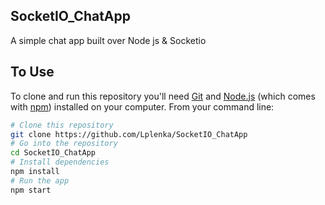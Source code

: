 ## SocketIO_ChatApp
A simple chat app built over Node js & Socketio

## To Use

To clone and run this repository you'll need [Git](https://git-scm.com) and [Node.js](https://nodejs.org/en/download/) (which comes with [npm](http://npmjs.com)) installed on your computer. From your command line:

```bash
# Clone this repository
git clone https://github.com/Lplenka/SocketIO_ChatApp
# Go into the repository
cd SocketIO_ChatApp
# Install dependencies
npm install
# Run the app
npm start
